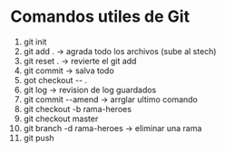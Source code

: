 # Comandos utiles de Git

1. git init
2. git add .    -> agrada todo los archivos (sube al stech)
3. git reset .   -> revierte el git add
4. git commit     -> salva todo
5. got checkout -- .
6. git log     -> revision de log guardados
7. git commit --amend    -> arrglar ultimo comando
8. git checkout -b rama-heroes
9. git checkout master
10. git branch -d rama-heroes    -> eliminar una rama
11. git push